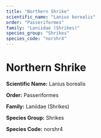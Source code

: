 ```yaml
---
title: "Northern Shrike"
scientific_name: "Lanius borealis"
order: "Passeriformes"
family: "Laniidae (Shrikes)"
species_group: "Shrikes"
species_code: "norshr4"
---
```


# Northern Shrike

**Scientific Name:** Lanius borealis

**Order:** Passeriformes

**Family:** Laniidae (Shrikes)

**Species Group:** Shrikes

**Species Code:** norshr4

